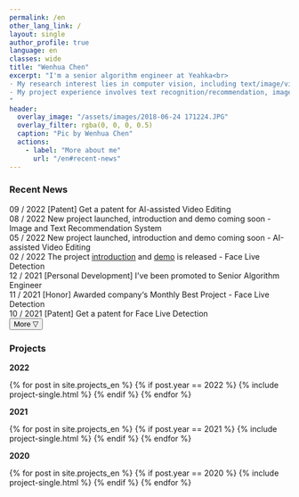 ```yaml
---
permalink: /en
other_lang_link: /
layout: single
author_profile: true
language: en
classes: wide
title: "Wenhua Chen"
excerpt: "I'm a senior algorithm engineer at Yeahka<br>
· My research interest lies in computer vision, including text/image/video understanding and processing<br>
· My project experience involves text recognition/recommendation, image classification/enhancement/object detection, video object tracking/action recognition/short video production, etc<br>
"
header:
  overlay_image: "/assets/images/2018-06-24 171224.JPG"
  overlay_filter: rgba(0, 0, 0, 0.5)
  caption: "Pic by Wenhua Chen"
  actions:
    - label: "More about me"
      url: "/en#recent-news"
---
```


<script type="text/javascript">
function do_change(){
  button = document.getElementById("showmore");
  content = document.getElementById("morecontent");
  if (content.style.display == "block") {
      content.style.display = "none";
      button.innerHTML = "More ▽";
    } else {
      content.style.display = "block";
      button.innerHTML = "More △";
    }
}
</script>

<h3 id="recent-news" class="section-title">Recent News</h3>

<!-- <div class="news-item">
  <span class="label label-green">11 / 2022</span> <span>[Honor] Awarded company‘s Semi-Annual Best Project - Image and Text Recommendation and AI-assisted Video Editing</span>
</div> -->
<div class="news-item">
  <span class="label label-green">09 / 2022</span> <span>[Patent] Get a patent for AI-assisted Video Editing</span>
</div>
<div class="news-item">
  <span class="label label-green">08 / 2022</span> <span>New project launched, introduction and demo coming soon - Image and Text Recommendation System</span>
</div>
<div class="news-item">
  <span class="label label-green">05 / 2022</span> <span>New project launched, introduction and demo coming soon - AI-assisted Video Editing</span>
</div>
<div class="news-item">
  <span class="label label-green">02 / 2022</span> <span>The project <a href="/projects/face-live-detection" target="_blank">introduction</a> and <a href="https://www.bilibili.com/video/BV1aa4y1f7Up" target="_blank">demo</a> is released - Face Live Detection</span>
</div>
<div class="news-item">
  <span class="label label-blue">12 / 2021</span> <span>[Personal Development] I've been promoted to Senior Algorithm Engineer</span>
</div>
<div class="news-item">
  <span class="label label-blue">11 / 2021</span> <span>[Honor] Awarded company‘s Monthly Best Project - Face Live Detection</span>
</div>
<div class="news-item">
  <span class="label label-blue">10 / 2021</span> <span>[Patent] Get a patent for Face Live Detection</span>
</div>

<div class="recent-news-more">
<button type="button" class="btn--inverse" id="showmore" onclick="do_change(); return false;">
More ▽</button>
</div>

<div id="morecontent" style="display:none;">
  <div class="news-item">
    <span class="label label-blue">09 / 2021</span> <span>Service stability and efficiency optimization - Face Live Detection</span>
  </div>
  <div class="news-item">
    <span class="label label-blue">08 / 2021</span> <span>Passed grayscale test and been deployed to all company apps, replacing the original third-party channel - Face Live Detection</span>
  </div>
  <div class="news-item">
    <span class="label label-blue">05 / 2021</span> <span>Achieved experimental accuracy of 99.65% and started the grayscale test - Face Live Detection</span>
  </div>
  <div class="news-item">
    <span class="label label-blue">02 / 2021</span> <span>The project <a href="/projects/pedestrian-tracking-behavior-recognition" target="_blank">introduction</a> and <a href="https://www.bilibili.com/video/BV1Za411d7tu" target="_blank">demo</a> is released - Pedestrian Tracking and Behavior Recognition</span>
  </div>

  <div class="news-item">
    <span class="label label-green">12 / 2020</span> <span>[Patent] Get a patent for Pedestrian Tracking and Behavior Recognition</span>
  </div>
  <div class="news-item">
    <span class="label label-green">11 / 2020</span> <span>[Honor] Awarded company‘s Monthly Best Project - Pedestrian Tracking and Behavior Recognition</span>
  </div>
  <div class="news-item">
    <span class="label label-green">10 / 2020</span> <span>The project has been deployed in the company's library - Pedestrian Tracking and Behavior Recognitionn</span>
  </div>
  <div class="news-item">
    <span class="label label-green">04 / 2020</span> <span>[Personal Development] I have joined <a href="https://www.yeahka.com/" target="_blank">Yeahka Technology Co., Ltd.</a></span>
  </div>

  <div class="news-item">
    <span class="label label-blue">12 / 2019</span> <span>The project <a href="/projects/ai-assisted-diagnose" target="_blank">introduction</a> is released, including <a href="/assets/images/AI_assisted_diagnose/软件展示.png" target="_blank">demo</a> and <a href="https://www.github.com/wenhua-chen/AI_Assisted_Diagnose/" target="_blank">codes</a> - AI-assisted diagnosis</span>
  </div>
  <div class="news-item">
    <span class="label label-blue">10 / 2019</span> <span>Passed the test at <a href="https://zh.wikipedia.org/wiki/%E4%B8%8A%E6%B5%B7%E4%BA%A4%E9%80%9A%E5%A4%A7%E5%AD%A6%E5%8C%BB%E5%AD%A6%E9%99%A2%E9%99%84%E5%B1%9E%E7%91%9E%E9%87%91%E5%8C%BB%E9%99%A2" target="_blank">Shanghai Ruijin Hospital</a> and delivered to doctors to use - AI-assisted diagnosis</span>
  </div>
</div>

<h3 id="projects" class="section-title">Projects</h3>

<h4 style="margin:0 0 1em;padding:0;"><div class="section-subtitle">2022</div></h4>

{% for post in site.projects_en %}
  {% if post.year == 2022 %}
    {% include project-single.html %}
  {% endif %}
{% endfor %}

<h4 style="margin:0 0 1em;padding:0;"><div class="section-subtitle">2021</div></h4>

{% for post in site.projects_en %}
  {% if post.year == 2021 %}
    {% include project-single.html %}
  {% endif %}
{% endfor %}

<h4 style="margin:0 0 1em;padding:0;"><div class="section-subtitle">2020</div></h4>

{% for post in site.projects_en %}
  {% if post.year == 2020 %}
    {% include project-single.html %}
  {% endif %}
{% endfor %}